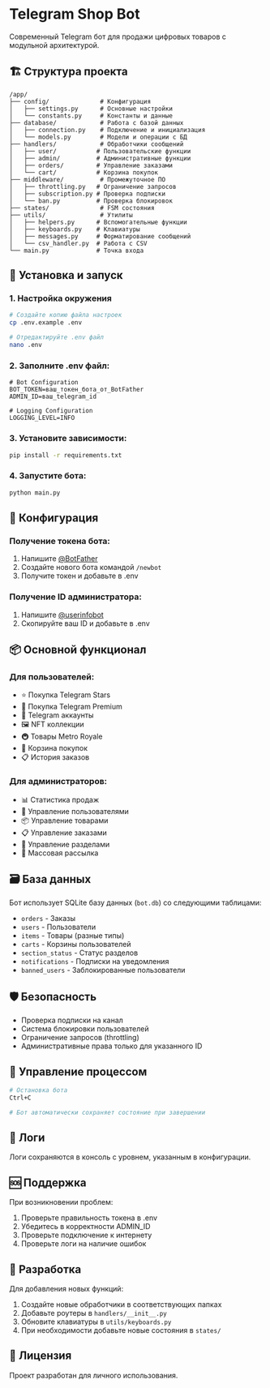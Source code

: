 # Telegram Shop Bot

Современный Telegram бот для продажи цифровых товаров с модульной архитектурой.

## 🏗️ Структура проекта

```
/app/
├── config/              # Конфигурация
│   ├── settings.py      # Основные настройки
│   └── constants.py     # Константы и данные
├── database/            # Работа с базой данных
│   ├── connection.py    # Подключение и инициализация
│   └── models.py        # Модели и операции с БД
├── handlers/            # Обработчики сообщений
│   ├── user/           # Пользовательские функции
│   ├── admin/          # Административные функции
│   ├── orders/         # Управление заказами
│   └── cart/           # Корзина покупок
├── middleware/          # Промежуточное ПО
│   ├── throttling.py   # Ограничение запросов
│   ├── subscription.py # Проверка подписки
│   └── ban.py          # Проверка блокировок
├── states/              # FSM состояния
├── utils/               # Утилиты
│   ├── helpers.py      # Вспомогательные функции
│   ├── keyboards.py    # Клавиатуры
│   ├── messages.py     # Форматирование сообщений
│   └── csv_handler.py  # Работа с CSV
└── main.py             # Точка входа
```

## 🚀 Установка и запуск

### 1. Настройка окружения

```bash
# Создайте копию файла настроек
cp .env.example .env

# Отредактируйте .env файл
nano .env
```

### 2. Заполните .env файл:

```env
# Bot Configuration
BOT_TOKEN=ваш_токен_бота_от_BotFather
ADMIN_ID=ваш_telegram_id

# Logging Configuration  
LOGGING_LEVEL=INFO
```

### 3. Установите зависимости:

```bash
pip install -r requirements.txt
```

### 4. Запустите бота:

```bash
python main.py
```

## 🔧 Конфигурация

### Получение токена бота:
1. Напишите [@BotFather](https://t.me/BotFather)
2. Создайте нового бота командой `/newbot`
3. Получите токен и добавьте в .env

### Получение ID администратора:
1. Напишите [@userinfobot](https://t.me/userinfobot) 
2. Скопируйте ваш ID и добавьте в .env

## 📦 Основной функционал

### Для пользователей:
- ⭐ Покупка Telegram Stars
- 👑 Покупка Telegram Premium
- 📱 Telegram аккаунты
- 🖼 NFT коллекции
- 🚇 Товары Metro Royale
- 🛒 Корзина покупок
- 📋 История заказов

### Для администраторов:
- 📊 Статистика продаж
- 👥 Управление пользователями
- 📦 Управление товарами
- 📋 Управление заказами
- 🔧 Управление разделами
- 📢 Массовая рассылка

## 🗃️ База данных

Бот использует SQLite базу данных (`bot.db`) со следующими таблицами:

- `orders` - Заказы
- `users` - Пользователи
- `items` - Товары (разные типы)
- `carts` - Корзины пользователей
- `section_status` - Статус разделов
- `notifications` - Подписки на уведомления
- `banned_users` - Заблокированные пользователи

## 🛡️ Безопасность

- Проверка подписки на канал
- Система блокировки пользователей
- Ограничение запросов (throttling)
- Административные права только для указанного ID

## 🔄 Управление процессом

```bash
# Остановка бота
Ctrl+C

# Бот автоматически сохраняет состояние при завершении
```

## 📝 Логи

Логи сохраняются в консоль с уровнем, указанным в конфигурации.

## 🆘 Поддержка

При возникновении проблем:
1. Проверьте правильность токена в .env
2. Убедитесь в корректности ADMIN_ID
3. Проверьте подключение к интернету
4. Проверьте логи на наличие ошибок

## 🔧 Разработка

Для добавления новых функций:
1. Создайте новые обработчики в соответствующих папках
2. Добавьте роутеры в `handlers/__init__.py`
3. Обновите клавиатуры в `utils/keyboards.py`
4. При необходимости добавьте новые состояния в `states/`

## 📄 Лицензия

Проект разработан для личного использования.